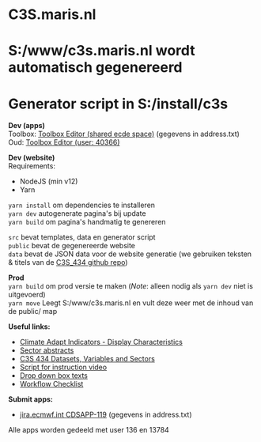 # C3S.maris.nl

# S:/www/c3s.maris.nl wordt automatisch gegenereerd
# Generator script in S:/install/c3s

**Dev (apps)**  
Toolbox: [Toolbox Editor (shared ecde space)](https://cds.climate.copernicus.eu/toolbox-editor/ecde) (gegevens in address.txt)  
Oud: [Toolbox Editor (user: 40366)](https://cds.climate.copernicus.eu/toolbox-editor/40366)

**Dev (website)**  
Requirements:  
- NodeJS (min v12)
- Yarn  
  
`yarn install` om dependencies te installeren \
`yarn dev` autogenerate pagina's bij update \
`yarn build` om pagina's handmatig te genereren 

`src` bevat templates, data en generator script \
`public` bevat de gegenereerde website \
`data` bevat de JSON data voor de website generatie (we gebruiken teksten & titels van de [C3S_434 github repo](https://raw.githubusercontent.com/cedadev/c3s_434_ecde_page_text/main/content/json/Consolidated.json)) 
  
**Prod**   
`yarn build` om prod versie te maken (*Note*: alleen nodig als `yarn dev` niet is uitgevoerd) \
`yarn move` Leegt S:/www/c3s.maris.nl en vult deze weer met de inhoud van de public/ map 

**Useful links:**
- [Climate Adapt Indicators - Display Characteristics](https://docs.google.com/spreadsheets/d/1MgG4EkD4U7mcx9XlWXUWNZym_-tEWLzZ0_p_990TISw/edit)
- [Sector abstracts](https://docs.google.com/document/d/11pHja-EIfQZ1CbP3c3i1Wb_fQG8IZhhd08MWg_n04s0/edit)
- [C3S 434 Datasets, Variables and Sectors](https://docs.google.com/spreadsheets/d/1mu9vXOmDiLM9lxYy6Zn77z-IiCtFtBl8E2qopkAFvkY/edit#gid=1571342132)
- [Script for instruction video](https://docs.google.com/document/d/1UvpqF3lRJim4oZTY5hOXQ8T6qH7lOj9QCGuv21EUHl4/edit)
- [Drop down box texts](https://docs.google.com/spreadsheets/d/1BHVHR1-3DC-AJ1ZQUtGUOs25fiGrt0adwmZcSNDFMk0/edit#gid=1897667492)
- [Workflow Checklist](https://docs.google.com/document/d/1iAwrGfDJVWg_NstecLFifOZ4ap7SEyy7ujR4zHEQWwU/edit)

**Submit apps:**  
- [jira.ecmwf.int CDSAPP-119](https://jira.ecmwf.int/servicedesk/customer/portal/8/CDSAPP-119) (gegevens in address.txt)  

Alle apps worden gedeeld met user 136 en 13784
